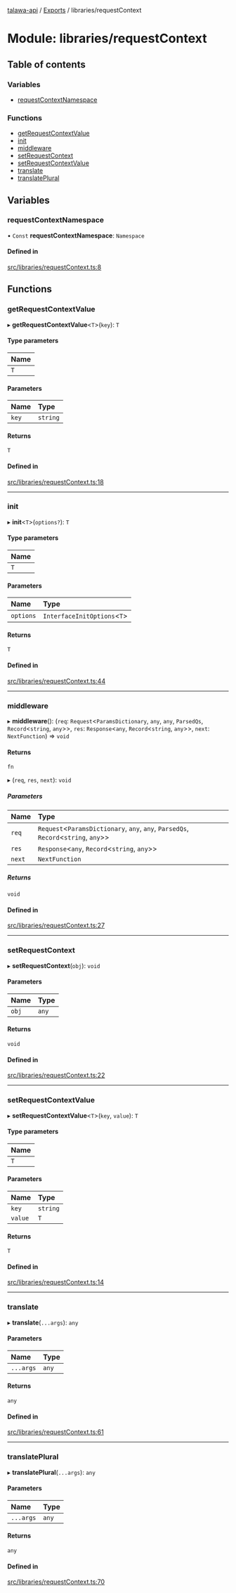 [talawa-api](../README.md) / [Exports](../modules.md) / libraries/requestContext

# Module: libraries/requestContext

## Table of contents

### Variables

- [requestContextNamespace](libraries_requestContext.md#requestcontextnamespace)

### Functions

- [getRequestContextValue](libraries_requestContext.md#getrequestcontextvalue)
- [init](libraries_requestContext.md#init)
- [middleware](libraries_requestContext.md#middleware)
- [setRequestContext](libraries_requestContext.md#setrequestcontext)
- [setRequestContextValue](libraries_requestContext.md#setrequestcontextvalue)
- [translate](libraries_requestContext.md#translate)
- [translatePlural](libraries_requestContext.md#translateplural)

## Variables

### requestContextNamespace

• `Const` **requestContextNamespace**: `Namespace`

#### Defined in

[src/libraries/requestContext.ts:8](https://github.com/Nitya-Pasrija/talawa-api/blob/80ec51a/src/libraries/requestContext.ts#L8)

## Functions

### getRequestContextValue

▸ **getRequestContextValue**<`T`\>(`key`): `T`

#### Type parameters

| Name |
| :------ |
| `T` |

#### Parameters

| Name | Type |
| :------ | :------ |
| `key` | `string` |

#### Returns

`T`

#### Defined in

[src/libraries/requestContext.ts:18](https://github.com/Nitya-Pasrija/talawa-api/blob/80ec51a/src/libraries/requestContext.ts#L18)

___

### init

▸ **init**<`T`\>(`options?`): `T`

#### Type parameters

| Name |
| :------ |
| `T` |

#### Parameters

| Name | Type |
| :------ | :------ |
| `options` | `InterfaceInitOptions`<`T`\> |

#### Returns

`T`

#### Defined in

[src/libraries/requestContext.ts:44](https://github.com/Nitya-Pasrija/talawa-api/blob/80ec51a/src/libraries/requestContext.ts#L44)

___

### middleware

▸ **middleware**(): (`req`: `Request`<`ParamsDictionary`, `any`, `any`, `ParsedQs`, `Record`<`string`, `any`\>\>, `res`: `Response`<`any`, `Record`<`string`, `any`\>\>, `next`: `NextFunction`) => `void`

#### Returns

`fn`

▸ (`req`, `res`, `next`): `void`

##### Parameters

| Name | Type |
| :------ | :------ |
| `req` | `Request`<`ParamsDictionary`, `any`, `any`, `ParsedQs`, `Record`<`string`, `any`\>\> |
| `res` | `Response`<`any`, `Record`<`string`, `any`\>\> |
| `next` | `NextFunction` |

##### Returns

`void`

#### Defined in

[src/libraries/requestContext.ts:27](https://github.com/Nitya-Pasrija/talawa-api/blob/80ec51a/src/libraries/requestContext.ts#L27)

___

### setRequestContext

▸ **setRequestContext**(`obj`): `void`

#### Parameters

| Name | Type |
| :------ | :------ |
| `obj` | `any` |

#### Returns

`void`

#### Defined in

[src/libraries/requestContext.ts:22](https://github.com/Nitya-Pasrija/talawa-api/blob/80ec51a/src/libraries/requestContext.ts#L22)

___

### setRequestContextValue

▸ **setRequestContextValue**<`T`\>(`key`, `value`): `T`

#### Type parameters

| Name |
| :------ |
| `T` |

#### Parameters

| Name | Type |
| :------ | :------ |
| `key` | `string` |
| `value` | `T` |

#### Returns

`T`

#### Defined in

[src/libraries/requestContext.ts:14](https://github.com/Nitya-Pasrija/talawa-api/blob/80ec51a/src/libraries/requestContext.ts#L14)

___

### translate

▸ **translate**(`...args`): `any`

#### Parameters

| Name | Type |
| :------ | :------ |
| `...args` | `any` |

#### Returns

`any`

#### Defined in

[src/libraries/requestContext.ts:61](https://github.com/Nitya-Pasrija/talawa-api/blob/80ec51a/src/libraries/requestContext.ts#L61)

___

### translatePlural

▸ **translatePlural**(`...args`): `any`

#### Parameters

| Name | Type |
| :------ | :------ |
| `...args` | `any` |

#### Returns

`any`

#### Defined in

[src/libraries/requestContext.ts:70](https://github.com/Nitya-Pasrija/talawa-api/blob/80ec51a/src/libraries/requestContext.ts#L70)
